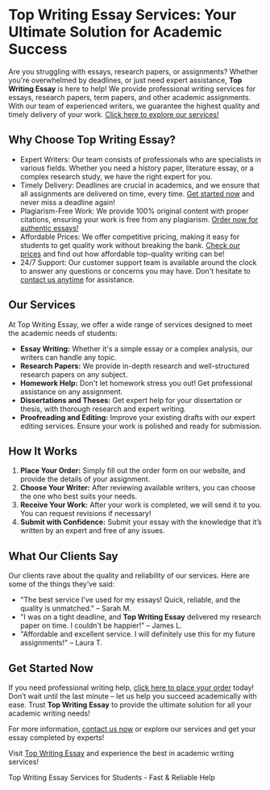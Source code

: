 <h1>Top Writing Essay Services: Your Ultimate Solution for Academic Success</h1>

<p>Are you struggling with essays, research papers, or assignments? Whether you're overwhelmed by deadlines, or just need expert assistance, <strong>Top Writing Essay</strong> is here to help! We provide professional writing services for essays, research papers, term papers, and other academic assignments. With our team of experienced writers, we guarantee the highest quality and timely delivery of your work. <a href="https://tinyurl.com/topessay?keyword=top+writing+essay">Click here to explore our services!</a></p>

<h2>Why Choose Top Writing Essay?</h2>
<ul>
  <li>Expert Writers: Our team consists of professionals who are specialists in various fields. Whether you need a history paper, literature essay, or a complex research study, we have the right expert for you.</li>
  <li>Timely Delivery: Deadlines are crucial in academics, and we ensure that all assignments are delivered on time, every time. <a href="https://tinyurl.com/topessay?keyword=top+writing+essay">Get started now</a> and never miss a deadline again!</li>
  <li>Plagiarism-Free Work: We provide 100% original content with proper citations, ensuring your work is free from any plagiarism. <a href="https://tinyurl.com/topessay?keyword=top+writing+essay">Order now for authentic essays!</a></li>
  <li>Affordable Prices: We offer competitive pricing, making it easy for students to get quality work without breaking the bank. <a href="https://tinyurl.com/topessay?keyword=top+writing+essay">Check our prices</a> and find out how affordable top-quality writing can be!</li>
  <li>24/7 Support: Our customer support team is available around the clock to answer any questions or concerns you may have. Don't hesitate to <a href="https://tinyurl.com/topessay?keyword=top+writing+essay">contact us anytime</a> for assistance.</li>
</ul>

<h2>Our Services</h2>
<p>At Top Writing Essay, we offer a wide range of services designed to meet the academic needs of students:</p>
<ul>
  <li><strong>Essay Writing:</strong> Whether it's a simple essay or a complex analysis, our writers can handle any topic.</li>
  <li><strong>Research Papers:</strong> We provide in-depth research and well-structured research papers on any subject.</li>
  <li><strong>Homework Help:</strong> Don't let homework stress you out! Get professional assistance on any assignment.</li>
  <li><strong>Dissertations and Theses:</strong> Get expert help for your dissertation or thesis, with thorough research and expert writing.</li>
  <li><strong>Proofreading and Editing:</strong> Improve your existing drafts with our expert editing services. Ensure your work is polished and ready for submission.</li>
</ul>

<h2>How It Works</h2>
<ol>
  <li><strong>Place Your Order:</strong> Simply fill out the order form on our website, and provide the details of your assignment.</li>
  <li><strong>Choose Your Writer:</strong> After reviewing available writers, you can choose the one who best suits your needs.</li>
  <li><strong>Receive Your Work:</strong> After your work is completed, we will send it to you. You can request revisions if necessary!</li>
  <li><strong>Submit with Confidence:</strong> Submit your essay with the knowledge that it’s written by an expert and free of any issues.</li>
</ol>

<h2>What Our Clients Say</h2>
<p>Our clients rave about the quality and reliability of our services. Here are some of the things they’ve said:</p>
<ul>
  <li>"The best service I've used for my essays! Quick, reliable, and the quality is unmatched." – Sarah M.</li>
  <li>"I was on a tight deadline, and <strong>Top Writing Essay</strong> delivered my research paper on time. I couldn't be happier!" – James L.</li>
  <li>"Affordable and excellent service. I will definitely use this for my future assignments!" – Laura T.</li>
</ul>

<h2>Get Started Now</h2>
<p>If you need professional writing help, <a href="https://tinyurl.com/topessay?keyword=top+writing+essay">click here to place your order</a> today! Don’t wait until the last minute – let us help you succeed academically with ease. Trust <strong>Top Writing Essay</strong> to provide the ultimate solution for all your academic writing needs!</p>

<p>For more information, <a href="https://tinyurl.com/topessay?keyword=top+writing+essay">contact us now</a> or explore our services and get your essay completed by experts!</p>

<p>Visit <a href="https://tinyurl.com/topessay?keyword=top+writing+essay">Top Writing Essay</a> and experience the best in academic writing services!</p>
Top Writing Essay Services for Students - Fast &amp; Reliable Help
